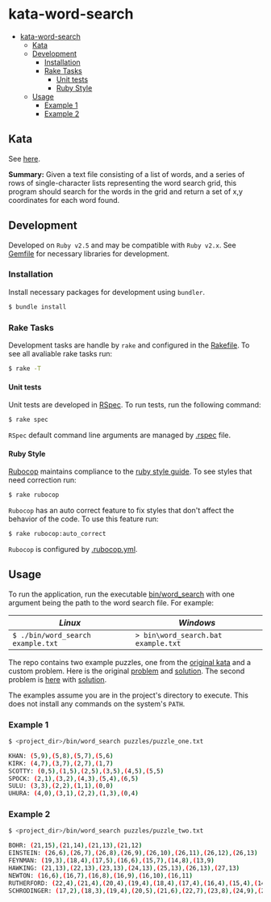 # kata-word-search

- [kata-word-search](#kata-word-search)
  - [Kata](#kata)
  - [Development](#development)
    - [Installation](#installation)
    - [Rake Tasks](#rake-tasks)
      - [Unit tests](#unit-tests)
      - [Ruby Style](#ruby-style)
  - [Usage](#usage)
    - [Example 1](#example-1)
    - [Example 2](#example-2)

## Kata

See [here](https://github.com/PillarTechnology/kata-word-search).

**Summary:** Given a text file consisting of a list of words, and a series of rows of single-character lists representing the word search grid, this program should search for the words in the grid and return a set of x,y coordinates for each word found.

## Development

Developed on `Ruby v2.5` and may be compatible with `Ruby v2.x`. See [Gemfile](Gemfile) for necessary libraries for development.

### Installation

Install necessary packages for development using `bundler`.

```bash
$ bundle install
```

### Rake Tasks

Development tasks are handle by `rake` and configured in the [Rakefile](Rakefile). To see all avaliable rake tasks run:

```bash
$ rake -T
```

#### Unit tests

Unit tests are developed in [RSpec](http://rspec.info/). To run tests, run the following command:

```bash
$ rake spec
```

`RSpec` default command line arguments are managed by [.rspec](.rspec) file.

#### Ruby Style

[Rubocop](https://rubocop.readthedocs.io/en/latest/) maintains compliance to the [ruby style guide](https://github.com/rubocop-hq/ruby-style-guide). To see styles that need correction run:

```bash
$ rake rubocop
```

`Rubocop` has an auto correct feature to fix styles that don't affect the behavior of the code. To use this feature run:

```bash
$ rake rubocop:auto_correct
```

`Rubocop` is configured by [.rubocop.yml](.rubocop.yml).

## Usage

To run the application, run the executable [bin/word_search](bin/word_search) with one argument being the path to the word search file. For example:

| _Linux_                           | _Windows_                          |
|-----------------------------------|------------------------------------|
| `$ ./bin/word_search example.txt` | `> bin\word_search.bat example.txt`|

The repo contains two example puzzles, one from the [original kata](https://github.com/PillarTechnology/kata-word-search#input) and a custom problem. Here is the original [problem](puzzles/puzzle_one.txt) and [solution](puzzles/solution_one.txt). The second problem is [here](puzzles/puzzle_two.txt) with [solution](puzzles/solution_two.txt).

The examples assume you are in the project's directory to execute. This does not install any commands on the system's `PATH`.

### Example 1

```bash
$ <project_dir>/bin/word_search puzzles/puzzle_one.txt

KHAN: (5,9),(5,8),(5,7),(5,6)
KIRK: (4,7),(3,7),(2,7),(1,7)
SCOTTY: (0,5),(1,5),(2,5),(3,5),(4,5),(5,5)
SPOCK: (2,1),(3,2),(4,3),(5,4),(6,5)
SULU: (3,3),(2,2),(1,1),(0,0)
UHURA: (4,0),(3,1),(2,2),(1,3),(0,4)
```

### Example 2

```bash
$ <project_dir>/bin/word_search puzzles/puzzle_two.txt

BOHR: (21,15),(21,14),(21,13),(21,12)
EINSTEIN: (26,6),(26,7),(26,8),(26,9),(26,10),(26,11),(26,12),(26,13)
FEYNMAN: (19,3),(18,4),(17,5),(16,6),(15,7),(14,8),(13,9)
HAWKING: (21,13),(22,13),(23,13),(24,13),(25,13),(26,13),(27,13)
NEWTON: (16,6),(16,7),(16,8),(16,9),(16,10),(16,11)
RUTHERFORD: (22,4),(21,4),(20,4),(19,4),(18,4),(17,4),(16,4),(15,4),(14,4),(13,4)
SCHRODINGER: (17,2),(18,3),(19,4),(20,5),(21,6),(22,7),(23,8),(24,9),(25,10),(26,11),(27,12)
```
